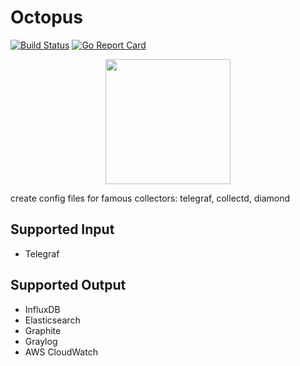 # Octopus

[![Build Status](https://travis-ci.org/mlabouardy/octopus.svg?branch=master)](https://travis-ci.org/mlabouardy/octopus) [![Go Report Card](https://goreportcard.com/badge/github.com/mlabouardy/octopus)](https://goreportcard.com/report/github.com/mlabouardy/octopus)

<p align="center">
  <img src="http://www.misskatecuttables.com/uploads/shopping_cart/9057/large_octopus3.png" width="200"/>
<p/>

create config files for famous collectors: telegraf, collectd, diamond

## Supported Input

- Telegraf

## Supported Output

- InfluxDB
- Elasticsearch
- Graphite
- Graylog
- AWS CloudWatch
